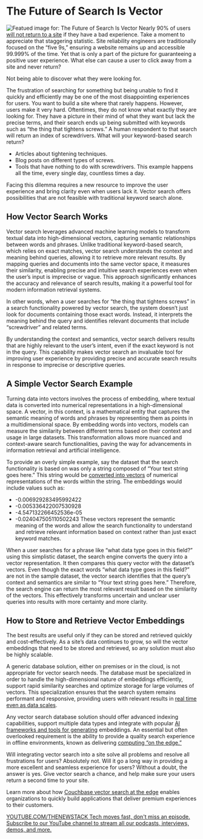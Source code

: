 # The Future of Search Is Vector
![Featued image for: The Future of Search Is Vector](https://cdn.thenewstack.io/media/2024/06/4181f4a6-future-search-vector-1024x576.jpg)
Nearly 90% of users [will not return to a site](https://www.forbes.com/advisor/business/software/website-statistics/) if they have a bad experience. Take a moment to appreciate that staggering statistic. Site reliability engineers are traditionally focused on the “five 9s,” ensuring a website remains up and accessible 99.999% of the time. Yet that is only a part of the picture for guaranteeing a positive user experience. What else can cause a user to click away from a site and never return?

Not being able to discover what they were looking for.

The frustration of searching for something but being unable to find it quickly and efficiently may be one of the most disappointing experiences for users. You want to build a site where that rarely happens. However, users make it very hard. Oftentimes, they do not know what exactly they are looking for. They have a picture in their mind of what they want but lack the precise terms, and their search ends up being submitted with keywords such as “the thing that tightens screws.” A human respondent to that search will return an index of screwdrivers. What will your keyword-based search return?

- Articles about tightening techniques.
- Blog posts on different types of screws.
- Tools that have nothing to do with screwdrivers.
This example happens all the time, every single day, countless times a day.

Facing this dilemma requires a new resource to improve the user experience and bring clarity even when users lack it. Vector search offers possibilities that are not feasible with traditional keyword search alone.

## How Vector Search Works
Vector search leverages advanced machine learning models to transform textual data into high-dimensional vectors, capturing semantic relationships between words and phrases. Unlike traditional keyword-based search, which relies on exact matches, vector search understands the context and meaning behind queries, allowing it to retrieve more relevant results. By mapping queries and documents into the same vector space, it measures their similarity, enabling precise and intuitive search experiences even when the user’s input is imprecise or vague. This approach significantly enhances the accuracy and relevance of search results, making it a powerful tool for modern information retrieval systems.

In other words, when a user searches for “the thing that tightens screws” in a search functionality powered by vector search, the system doesn’t just look for documents containing those exact words. Instead, it interprets the meaning behind the query and identifies relevant documents that include “screwdriver” and related terms.

By understanding the context and semantics, vector search delivers results that are highly relevant to the user’s intent, even if the exact keyword is not in the query. This capability makes vector search an invaluable tool for improving user experience by providing precise and accurate search results in response to imprecise or descriptive queries.

## A Simple Vector Search Example
Turning data into vectors involves the process of embedding, where textual data is converted into numerical representations in a high-dimensional space. A vector, in this context, is a mathematical entity that captures the semantic meaning of words and phrases by representing them as points in a multidimensional space. By embedding words into vectors, models can measure the similarity between different terms based on their context and usage in large datasets. This transformation allows more nuanced and context-aware search functionalities, paving the way for advancements in information retrieval and artificial intelligence.

To provide an overly simple example, say the dataset that the search functionality is based on was only a string composed of “Your text string goes here.” This string would be [converted into vectors](https://platform.openai.com/docs/guides/embeddings/what-are-embeddings) of numerical representations of the words within the string. The embeddings would include values such as:

- -0.006929283495992422
- -0.005336422007530928
- -4.547132266452536e-05
- -0.024047505110502243
These vectors represent the semantic meaning of the words and allow the search functionality to understand and retrieve relevant information based on context rather than just exact keyword matches.

When a user searches for a phrase like “what data type goes in this field?” using this simplistic dataset, the search engine converts the query into a vector representation. It then compares this query vector with the dataset’s vectors. Even though the exact words “what data type goes in this field?” are not in the sample dataset, the vector search identifies that the query’s context and semantics are similar to “Your text string goes here.” Therefore, the search engine can return the most relevant result based on the similarity of the vectors. This effectively transforms uncertain and unclear user queries into results with more certainty and more clarity.

## How to Store and Retrieve Vector Embeddings
The best results are useful only if they can be stored and retrieved quickly and cost-effectively. As a site’s data continues to grow, so will the vector embeddings that need to be stored and retrieved, so any solution must also be highly scalable.

A generic database solution, either on premises or in the cloud, is not appropriate for vector search needs. The database must be specialized in order to handle the high-dimensional nature of embeddings efficiently, support rapid similarity searches and optimize storage for large volumes of vectors. This specialization ensures that the search system remains performant and responsive, providing users with relevant results in [real time even as data scales](https://thenewstack.io/integrating-real-time-and-historical-data-enhances-decision-making/).

Any vector search database solution should offer advanced indexing capabilities, support multiple data types and integrate with popular [AI frameworks and tools for generating](https://thenewstack.io/using-real-time-data-to-unify-generative-and-predictive-ai/) embeddings. An essential but often overlooked requirement is the ability to provide a quality search experience in offline environments, known as delivering [computing “on the edge.”](https://thenewstack.io/edge-computing/what-is-edge-computing/)

Will integrating vector search into a site solve all problems and resolve all frustrations for users? Absolutely not. Will it go a long way in providing a more excellent and seamless experience for users? Without a doubt, the answer is yes. Give vector search a chance, and help make sure your users return a second time to your site.

Learn more about how [Couchbase vector search at the edge](https://www.couchbase.com/press-releases/couchbase-announces-new-features-to-accelerate-ai-powered-adaptive-applications-for-customers/) enables organizations to quickly build applications that deliver premium experiences to their customers.

[
YOUTUBE.COM/THENEWSTACK
Tech moves fast, don't miss an episode. Subscribe to our YouTube
channel to stream all our podcasts, interviews, demos, and more.
](https://youtube.com/thenewstack?sub_confirmation=1)